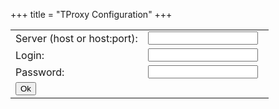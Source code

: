 +++
title = "TProxy Configuration"
+++
<script src="/js/api.js" defer> </script>
<script src="/js/conf.js" defer> </script>

<table >
	<tbody>
	<tr>
		<td>Server (host or host:port):</td>
		<td><input id="addr" type="text" style="width: 95%;"/></td>
	</tr>
	<tr>
		<td>Login:</td>
		<td><input id="login" type="text" style="width: 95%;" /></td>
	</tr>
	<tr>
		<td>Password:</td>
		<td><input id="password" type="text" style="width: 95%;" /></td>
		</td>
	</tr>
	<tr>
		<td><input type="button" value="Ok" onclick="tproxy.Ui(SubmitServerParams)"/></td>
	</tr>
	</tbody>
</table>

